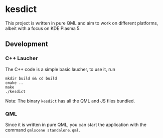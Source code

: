 # kesdict

This project is written in pure QML and aim to work on different platforms, albeit with a focus on KDE Plasma 5.

## Development

### C++ Laucher

The C++ code is a simple basic laucher, to use it, run

```
mkdir build && cd build
cmake ..
make
./kesdict
```

Note: The binary `kesdict` has all the QML and JS files bundled.

### QML

Since it is written in pure QML, you can start the application with the command `qmlscene standalone.qml`.
